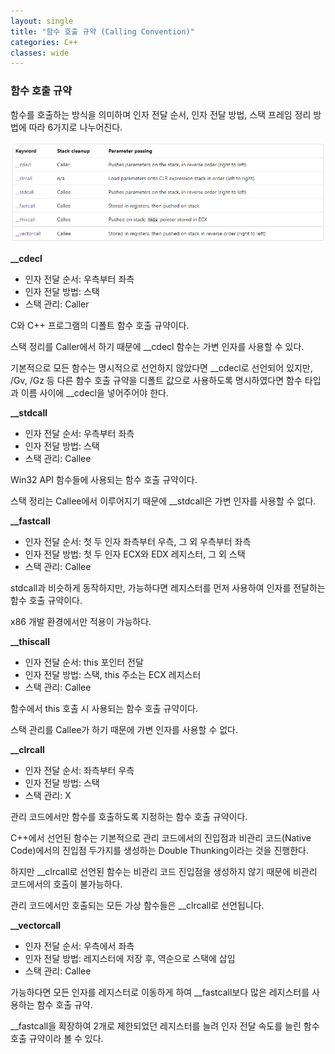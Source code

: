 ```yaml
---
layout: single
title: "함수 호출 규약 (Calling Convention)"
categories: C++
classes: wide
---
```


### 함수 호출 규약

함수를 호출하는 방식을 의미하며 인자 전달 순서, 인자 전달 방법, 스택 프레임 정리 방법에 따라 6가지로 나누어진다.

![함수호출규약](/assets/images/C++/함수호출규약표.PNG)


**__cdecl**
- 인자 전달 순서: 우측부터 좌측
- 인자 전달 방법: 스택
- 스택 관리: Caller

C와 C++ 프로그램의 디폴트 함수 호출 규약이다.

스택 정리를 Caller에서 하기 때문에 __cdecl 함수는 가변 인자를 사용할 수 있다.

기본적으로 모든 함수는 명시적으로 선언하지 않았다면 __cdecl로 선언되어 있지만, /Gv, /Gz 등 다른 함수 호출 규약을 디폴트 값으로 사용하도록 명시하였다면 함수 타입과 이름 사이에 __cdecl을 넣어주어야 한다.

**__stdcall**
- 인자 전달 순서: 우측부터 좌측
- 인자 전달 방법: 스택
- 스택 관리: Callee

Win32 API 함수들에 사용되는 함수 호출 규약이다.

스택 정리는 Callee에서 이루어지기 때문에 __stdcall은 가변 인자를 사용할 수 없다.

**__fastcall**
- 인자 전달 순서: 첫 두 인자 좌측부터 우측, 그 외 우측부터 좌측
- 인자 전달 방법: 첫 두 인자 ECX와 EDX 레지스터, 그 외 스택
- 스택 관리: Callee

stdcall과 비슷하게 동작하지만, 가능하다면 레지스터를 먼저 사용하여 인자를 전달하는 함수 호출 규약이다.

x86 개발 환경에서만 적용이 가능하다.

**__thiscall**
- 인자 전달 순서: this 포인터 전달
- 인자 전달 방법: 스택, this 주소는 ECX 레지스터
- 스택 관리: Callee

함수에서 this 호출 시 사용되는 함수 호출 규약이다.

스택 관리를 Callee가 하기 때문에 가변 인자를 사용할 수 없다.

**__clrcall**
- 인자 전달 순서: 좌측부터 우측
- 인자 전달 방법: 스택
- 스택 관리: X

관리 코드에서만 함수를 호출하도록 지정하는 함수 호출 규약이다.

C++에서 선언된 함수는 기본적으로 관리 코드에서의 진입점과 비관리 코드(Native Code)에서의 진입점 두가지를 생성하는 Double Thunking이라는 것을 진행한다.

하지만 __clrcall로 선언된 함수는 비관리 코드 진입점을 생성하지 않기 때문에 비관리 코드에서의 호출이 불가능하다.

관리 코드에서만 호출되는 모든 가상 함수들은 __clrcall로 선언됩니다.

**__vectorcall**
- 인자 전달 순서: 우측에서 좌측
- 인자 전달 방법: 레지스터에 저장 후, 역순으로 스택에 삽입
- 스택 관리: Callee

가능하다면 모든 인자를 레지스터로 이동하게 하여 __fastcall보다 많은 레지스터를 사용하는 함수 호출 규약.

__fastcall을 확장하여 2개로 제한되었던 레지스터를 늘려 인자 전달 속도를 늘린 함수 호출 규약이라 볼 수 있다.

